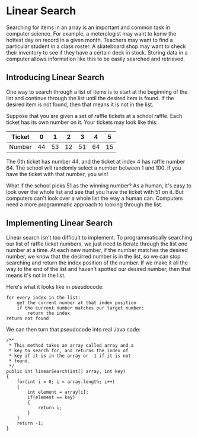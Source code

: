 # Linear Search

Searching for items in an array is an important and common task in computer science. For example, a meterologist may want to konw the hottest day on record in a given month. Teachers may want to find a particular student in a class roster. A skateboard shop may want to check their inventory to see if they have a certain deck in stock. Storing data in a computer allows information like this to be easily searched and retrieved.

## Introducing Linear Search

One way to search through a list of items is to start at the beginning of the list and continue through the list until the desired item is found. If the desired item is not found, then that means it is not in the list.

Suppose that you are given a set of raffle tickets at a school raffle. Each ticket has its own number on it. Your tickets may look like this:

| Ticket | 0 | 1 | 2 | 3 | 4 | 5 |
| ---    |---|---|---|---|---|---|
| Number | 44| 53| 12| 51| 64| 15|

The 0th ticket has number 44, and the ticket at index 4 has raffle number 64. The school will randomly select a number between 1 and 100. If you have the ticket with that number, you win!

What if the school picks 51 as the winning number? As a human, it's easy to look over the whole list and see that you have the ticket with 51 on it. But computers can't look over a whole list the way a human can. Computers need a more programmatic approach to looking through the list.

## Implementing Linear Search

Linear search isn't too difficult to implement. To programmatically searching our list of raffle ticket numbers, we just need to iterate through the list one number at a time. At each new number, if the number matches the desired number, we know that the desirred number is in the list, so we can stop searching and return the index position of the number. If we make it all the way to the end of the list and haven't spotted our desired number, then that means it's not in the list.

Here's what it looks like in pseudocode:

    for every index in the list:
        get the current number at that index position
        if the current number matches our target number:
            return the index
    return not found

We can then turn that pseudocode into real Java code:

    /**
     * This method takes an array called array and a 
     * key to search for, and returns the index of
     * key if it is in the array or -1 if it is not
     * found.
     */
    public int linearSearch(int[] array, int key)
    {
        for(int i = 0; i < array.length; i++)
        {
            int element = array[i];
            if(element == key)
            {
                return i;
            }
        }
        return -1;
    }
        



